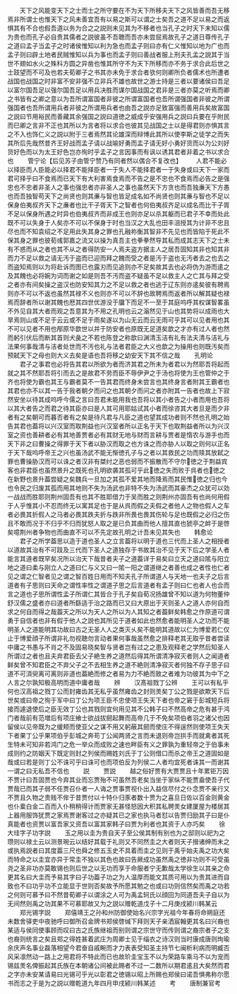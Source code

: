 <!-- { "loadSidebar": true } -->
　　天下之风能变天下之士而士之所守要在不为天下所移夫天下之风皆善而吾无移焉非所谓士也惟天下之风未善宜吾有以易之斯可以谓之士矣吾之道不足以易之而返惧其有不合也假吾道以务为合之之説则未见其为不移者也当孔子之时天下未知以儒为贵也而孔子必自贵其儒者之説彼虽不吾聴而吾亦未尝屈焉故孔子之道日尊传孔子之道曰孟子当孟子之时诸侯惟知以利为急也而孟子则曰亦有仁义惟知以地为广也而孟子则曰辟土地者民贼惟知以兵为事也而孟子则曰善战者服上刑夫孔孟之説其于当世不翅如水火之殊科方圆之异凿也惟其所守不为天下所移而亦不务于求合此后世之士跂望而不可及也若夫荀卿子之书其亦未免于求合者欤何则卿所负者儒术也所遭者战国也战国之时非富不安非强不立非兵不雄也故世之游士持是三者以要诸侯曰吾足以富尔国吾足以强尔国吾足以用兵决胜而谋尔国战国之君非是三者亦莫之听焉而卿之书皆有之卿之意以为吾所谓富国者非彼之所谓富国者也吾所谓强国者非彼之所谓强国者也吾所谓用兵者非彼之所谓用兵者也由吾之説亦足致富强而善用兵矣故富国之説曰节用裕民而善藏其余强国之説曰道徳之威成乎安强用兵之説曰兵要在乎附民而巳卿之言非不正也其所以为言者将以求合也彼其见战国之士以是得君则亦惧其言之不入也饰仁义之説以附于三者焉然其论雄深而辩博此其所以使李斯之徒学之而失其所后先哉然昔齐王好战而孟子请以战喻好勇而孟子请无好小勇好货而以为公刘好货好色而以为太王好色岂亦徇时乎孟子之言因事而有讽以诱其君者非着之书以求合也
　　管宁论【后见苏子由管宁赞乃有同者然以偶合不复改也】
　　人君不能必以择臣而人臣能必以择君不能择臣者一于失人不能择君者一于失身或曰天下一家而君可择乎曰不食焉而已天下有大利害焉食焉而不告之是不忠也不食焉而必告之是强忠也不忠者非圣人之事也强忠者亦非圣人之事也虽然天下方贪也而吾独亷天下方愚也而吾独智苟天下之尚贤也则其亷与智也皆足成名如不尚贤也则其亷与智也不足以保身伯夷叔齐天下之亷者也比干子胥天下之智者也何伯夷叔齐足以成名而比干子胥不足以保身所遇之时异也伯夷叔齐而非成王也则亦足以杀其躯而已君子不幸而处此既不可以失身于人矣亦不可以不保身于时也当汉之大乱也田丰沮授其为计非不忠且尽也而不知袁绍之不足用此失其身之罪也孔融祢衡其智非不先见也而皆陷于死此不保其身之罪也彼荀彧郭嘉之流又以操为真吾主也拳拳然导其私而成其志天下之士未有不惑而从之者也其不从之者得防安一人焉夫盗方据主人之居吾固知其非也知其非而力不足以救之请无汚于盗而已迎而拜之餽而受之者是汚于盗也无汚者去之也去之而盗知焉则以为将赴诉而图已也露刃而见追则亦不足矣故其去也必将伪为游而逺之及其餽也必将婉为词而谢之如是则吾不汚而盗不疑虽不足以救主人之亡其与拜之受之者亦有间矣操之盗汉也防安知其力之不足以救之者也逃于辽东则亦逺矣彼有聘焉则亦不可以不返也虽然其禄不义也则亦不可以不辞也故聘焉而返者所以解其疑也禄焉而辞者所以谢其餽也厯其四世优游没于牖下而足不一至于其庭呜呼其权谋智畧虽不外见自其大者而观之吾意其为不用之孔明也云之滃然见于山也其势将以成雨也大旱焉则山或不足于云云或不足于雨矣遂以为山无云而云无雨可乎其可以见者用也其不可以见者不用也邴原华歆世以并于防安者也原既无足道矣歆之才亦有过人者也然而躬引伏后而断其首则犬彘之不若也陈登之称歆曰渊清玉洁有礼有法夫清与洁礼与法果何事哉清与洁者处世而不汚也礼与法者君臣之大义也歆之为操用也则既汚矣而预弑天下之母也则大义去矣是语也吾将移之幼安天下其不信之哉
　　孔明论
　　君子之事君也必将告其君以所欲为者而济其君之所未为者君以为然耶吾将起而就之其不然耶吾将引而去之是故君不劳而臣不辱伊尹之于汤也将使为王也管仲之于齐也将使为霸也其王与霸者莫不一告其君而终身未尝言也其终身言者附其王霸者也其君也亦不以其一告于我者朝夕而问之也其朝夕而问之者亦附其一告者也故上下寂然安坐以待其成呜呼今儒之言曰吾君未能用我也吾将以其小者告之小者而用也吾将以其大者告之而君之待其臣亦曰是人其可用耶姑试其小者而徐咨其大者旦是而夕非者有之矣朝可而暮否者有之矣是待凡君与凡臣之道也望其成功者则不然也孔明之始告其君也葢将以兴汉室而取荆益也兴汉室者所以正名于天下也取荆益者所以为兴汉室之资也善耕者必有其地善贾者必有其财无地与财而言耕与贾者是惰农与游手也而天下非之曰曹操之得罪于天下者以胁汉而取之也方诛之而亦胁人以取之则何以正名于天下哉呜呼帝王之兴也虽汤武不能无惭徳孔子与之者以其救民之功而赎其放弑之罪也曹操胁汉而可以诛之者汉非有桀纣之恶也弱而不振散而不守尔徳之于荆益宾客也非君臣也虽然景升之既死也孔明欲袭其孤可乎此徳之失而败于呉者也徳之在新野也景升葢尝疑之矣魏兵一旦加之其孤不爱其地而降焉而其民惟徳之归也今也令民之归废其孤而用其地则不失为汤武也非特不失为汤武而其豪杰之众犹可以効一战战而胜耶则荆州固吾有也其不胜耶借力于吴而胜之则荆州亦固吾有也尚何用假于人乎惟其小不忍而终无以寓其足也于是从呉而假之夫假之者他人之物也假人之车者必畏其折假人之马者必畏其跌夫折与跌非所畏也畏其伤轮与足也既假之必归之伤且不敢而况于不归乎不归而犹怒人取之是已负其曲而他人擅其直也猇亭之衅于是啓矣噫荆州者争物也而曲直不可以不先定故孔明之计吾未见其失也
　　韩愈论
　　君子之所学葢思以造于道也圣人之立言葢将以明于道也三代而上圣人之相授者以道故其治有不可跂及三代而下圣人之道独存于书故其治不见于天下后之学圣人者能言其道者既罕矣况所以治天下哉昔者夫子之道葢详于易矣曰立天之道曰隂与阳立地之道曰柔与刚立人之道曰仁与义又曰一隂一阳之谓道继之者善也成之者性也仁者见之谓之仁智者见之谓之智百姓日用而不知夫孔子所谓道人与天地一也夫子之后言道者有子思则曰天命之谓性率性之谓道子思之后言道者有孟子则曰仁也者人也合而言之道也子思所谓性孟子所谓仁其皆合于孔子矣自荀况扬雄曾不知以道为何物董仲舒汉儒之盛者亦曰道者所繇适于治之路而已又曰大原出于天则圣人之道人亦何自而求之何自而得之哉葢天之所以为天人之所以为人其知之者葢鲜矣韩愈之作原道可谓勇于自信者也非有假于他人之説也其所见于道者如此也然愈者能明圣人之功而不能明圣人之道能明其功故曰古之无圣人人之类灭乆矣不能明其道故以仁为博爱若仁仅止于博爱顔子所谓非礼勿视聴勿言动者果何事哉虽然愈之排释老其无取乎昔者尝读中庸之书愚与不肖之不及固易晓矣智与贤者岂有过之之患及观释老之学然后知圣人所谓过之者也且夫弃君臣去父子絶生养之道然后得其所谓清净寂灭者则人之闻道者鲜矣曾不知君臣之不弃父子之不去相生养之道不絶则清净寂灭者何独不存子思子曰道不可湏臾离可离则非道也葢絶而修之者易为力不絶而致之者难为功彼其为中下之人言之尔孰知极高明而道中庸者哉
　　辨
　　汉髙祖戮丁公辨
　　王可以有私乎何也汉高祖之戮丁公而封雍齿其无私乎虽然雍齿之封则羙矣丁公之戮是欲欺天下后世矣或曰帝之徇于军中曰丁公为项王臣不忠使项王失天下者也帝之窘于彭城短兵将接而遽退使后之臣无效丁公也其戮则宜何用见其不公韩子曰不然高帝之危有甚于鸿门者哉前有范増后有项庄飨士欲战拔劒起舞而高帝几于不免矣项伯者羽之诸父也因留侯以见帝既为之缓颊而使亚父之谋不用又躬蔽其劒而使庄不得逞然则使项王失天下者果丁公乎果项伯乎彭城之奔苟丁公闻两贤之言而未退则帝岂拱手而就禽者其死生特未可知非若鸿门之危一举众而成败之速也畔臣有义之罪孰为重轻帝之于伯事未成则约之防姻天下既定则封之列侯而赐姓刘氏于丁公则借口而杀之帝王之道固如是哉或曰若是则丁公不诛可乎曰诛可也而项伯反为列侯二人者均宜死者诛其一而谢其一谓之曰无私吾不信也
　　説
　　贾説
　　越之俗好贾有大贾贾且十年累钜万因不贾计曰吾固贾也今弃其业而忘贾殆不可虽然吾老矣当坐于家纵不能贾盍使吾子代贾哉已而其子弱不任贾召仆者一人诲之贾事贾视仆出入益信尽付之仆念贾不亲行又不贾且久物之贵贱不侔于昔贾付以十特仆归豕者数十贾为之喜旦日佐以百金则黄金也仆槖白金二百而入仆稍稍得计而贾家无甚怪怒因大积其私聘羙女建厦屋为楼居其上器用服饰犹贾之家焉贾谢客过之亦疑其已之家也执马者怼以告贾归励其子曰是仆真能者也资贾以富吾家又资吾以富其家韩子曰贾为利者也其资于人亦巧矣
　　徐大珪字子功字説
　　玉之用以圭为贵自天子至公侯其制有别也为之邸则以祀为之瓒则以禄土云以测景琬云以结好其载于礼则又不同然圭之大者则天子搢诸绅而未之或执焉説者曰其度葢三尺也舜之修五玉史不具着而圭之见则于禹乎始夫禹之功大矣而特命之以圭宜亦异于常圭不独以其色也故曰告厥成功虽然禹之徳非功则不可受虽尧之圣非功亦莫敢锡也则后世之以无功而享于命服者宁无歉哉太学徐生以其亲之命更其名曰大圭而予易其字曰子功葢子功之为人温厚而能文其质可用以为贵其进而自致也不曰功乎功不立能显于世则否矣故予所愿其勉之也或曰功则信然矣而禹之功若之何则可慕予曰不然昔荀卿子以谓涂之人可为禹孟轲氏以顔回为同道吾夫子自以为无间然则禹之功其果不可慕耶故又为之説以赠乾道戊子十二月庚戌颍川韩某云
　　郑光锡字説
　　郑僖靖王之孙和州防御使始名兴宗字光祖今年春将命朔庭还未数舍驿吏中夜驰呼曰御所召金牌书郑侯啓缄下拜则天子亲洒宸翰更其名曰兴裔也某适与侯同使事顾而叹曰古之氏族继祖而别则谓之宗世守而传则谓之裔宗者子之支也裔则统言之矣且郑之得姓甚着武庄为周卿士见于缁衣之诗汉则当时康成唐则珣瑜余庆声名事业磊落相望今君奋自戚畹而才力表表受知圣主持节七闽析利病而明臧否风采凛然动一路上之用君将不特此而已也故玠圭宝玉不以为荣路车乘马不以为宠而锡兹羙名俾振起其氏族在本朝诸公间被此赐者不过一二数所以期君逺且大矣然而君之字亦未安某请易曰光锡可乎光以彰君之徳锡以昭上所赐也郑侯曰诺吾惧弗称尔愿书而志之于是为之説以赠乾道九年四月申戌颍川韩某述
　　考
　　唐制兼官考
